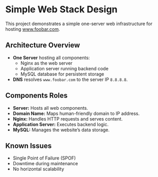# Simple Web Stack Design

This project demonstrates a simple one-server web infrastructure for hosting www.foobar.com.

## Architecture Overview

- **One Server** hosting all components:
  - Nginx as the web server
  - Application server running backend code
  - MySQL database for persistent storage
- **DNS** resolves `www.foobar.com` to the server IP `8.8.8.8`.

## Components Roles

- **Server:** Hosts all web components.
- **Domain Name:** Maps human-friendly domain to IP address.
- **Nginx:** Handles HTTP requests and serves content.
- **Application Server:** Executes backend logic.
- **MySQL:** Manages the website’s data storage.

## Known Issues

- Single Point of Failure (SPOF)
- Downtime during maintenance
- No horizontal scalability



